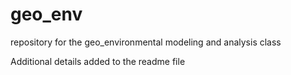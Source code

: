 # geo_env
repository for the geo_environmental modeling and analysis class

Additional details added to the readme file
